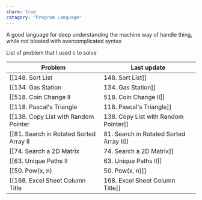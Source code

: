 ```yaml
---
share: true
catagory: "Program Language"
---
```


A good language for deep understanding the machine way of handle thing, while not bloated with overcomplicated syntax

List of problem that I used c to solve

| Problem                                   | Last update                   |
| ----------------------------------------- | ----------------------------- |
| [[148. Sort List|148. Sort List]]                        | 11:00 PM - September 17, 2023 |
| [[134. Gas Station|134. Gas Station]]                      | 6:19 PM - September 17, 2023  |
| [[518. Coin Change II|518. Coin Change II]]                   | 10:59 AM - September 09, 2023 |
| [[118. Pascal's Triangle|118. Pascal's Triangle]]                | 12:48 AM - September 09, 2023 |
| [[138. Copy List with Random Pointer|138. Copy List with Random Pointer]]    | 10:36 AM - September 05, 2023 |
| [[81. Search in Rotated Sorted Array II|81. Search in Rotated Sorted Array II]] | 12:10 AM - August 30, 2023    |
| [[74. Search a 2D Matrix|74. Search a 2D Matrix]]                | 12:05 AM - August 30, 2023    |
| [[63. Unique Paths II|63. Unique Paths II]]                   | 12:04 AM - August 30, 2023    |
| [[50. Pow(x, n)|50. Pow(x, n)]]                         | 12:01 AM - August 30, 2023    |
| [[168. Excel Sheet Column Title|168. Excel Sheet Column Title]]         | 6:47 PM - August 23, 2023     |

